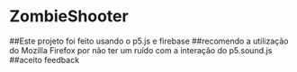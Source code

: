 # ZombieShooter
##Este projeto foi feito usando o p5.js e firebase
##recomendo a utilização do Mozilla Firefox por não ter um ruído com a interação do p5.sound.js
##aceito feedback

